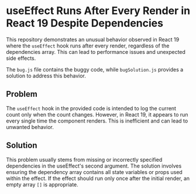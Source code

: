 # useEffect Runs After Every Render in React 19 Despite Dependencies

This repository demonstrates an unusual behavior observed in React 19 where the `useEffect` hook runs after every render, regardless of the dependencies array. This can lead to performance issues and unexpected side effects.

The `bug.js` file contains the buggy code, while `bugSolution.js` provides a solution to address this behavior.

## Problem

The `useEffect` hook in the provided code is intended to log the current count only when the count changes. However, in React 19, it appears to run every single time the component renders.  This is inefficient and can lead to unwanted behavior.

## Solution

This problem usually stems from missing or incorrectly specified dependencies in the useEffect's second argument.  The solution involves ensuring the dependency array contains all state variables or props used within the effect.  If the effect should run only once after the initial render, an empty array `[]` is appropriate.
